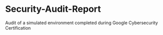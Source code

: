 # Security-Audit-Report
Audit of a simulated environment completed during Google Cybersecurity Certification
